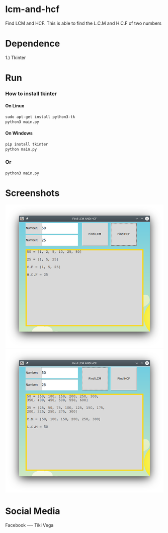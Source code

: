 # lcm-and-hcf
Find LCM and HCF. 
This is able to find the L.C.M and H.C.F of two numbers

# Dependence 
1.) Tkinter

# Run 
<h3>How to install tkinter</h1>
<h4>On Linux</h4>

```shell
sudo apt-get install python3-tk
python3 main.py
 ```

<h4>On Windows</h4>

```shell
pip install tkinter
python main.py
```
<h3>Or</h3>

```shell
python3 main.py
```

# Screenshots
<img src="Screenshot/HCF.png" alt="HCF" />
<br>
<img src="Screenshot/LCM.png" alt="HCF" />

# Social Media
Facebook --- Tiki Vega
